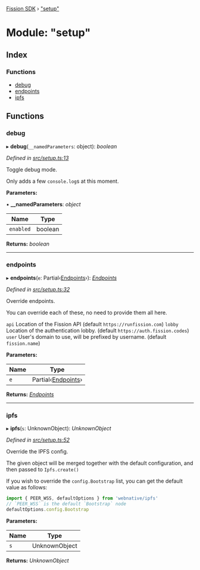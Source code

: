 [Fission SDK](../README.md) › ["setup"](_setup_.md)

# Module: "setup"

## Index

### Functions

* [debug](_setup_.md#debug)
* [endpoints](_setup_.md#endpoints)
* [ipfs](_setup_.md#ipfs)

## Functions

###  debug

▸ **debug**(`__namedParameters`: object): *boolean*

*Defined in [src/setup.ts:13](https://github.com/fission-suite/webnative/blob/33d72ef/src/setup.ts#L13)*

Toggle debug mode.

Only adds a few `console.log`s at this moment.

**Parameters:**

▪ **__namedParameters**: *object*

Name | Type |
------ | ------ |
`enabled` | boolean |

**Returns:** *boolean*

___

###  endpoints

▸ **endpoints**(`e`: Partial‹[Endpoints](_setup_internal_.md#endpoints)›): *[Endpoints](_setup_internal_.md#endpoints)*

*Defined in [src/setup.ts:32](https://github.com/fission-suite/webnative/blob/33d72ef/src/setup.ts#L32)*

Override endpoints.

You can override each of these,
no need to provide them all here.

`api` Location of the Fission API
      (default `https://runfission.com`)
`lobby` Location of the authentication lobby.
        (default `https://auth.fission.codes`)
`user`  User's domain to use, will be prefixed by username.
        (default `fission.name`)

**Parameters:**

Name | Type |
------ | ------ |
`e` | Partial‹[Endpoints](_setup_internal_.md#endpoints)› |

**Returns:** *[Endpoints](_setup_internal_.md#endpoints)*

___

###  ipfs

▸ **ipfs**(`s`: UnknownObject): *UnknownObject*

*Defined in [src/setup.ts:52](https://github.com/fission-suite/webnative/blob/33d72ef/src/setup.ts#L52)*

Override the IPFS config.

The given object will be merged together with the default configuration,
and then passed to `Ipfs.create()`

If you wish to override the `config.Bootstrap` list,
you can get the default value as follows:
```js
import { PEER_WSS, defaultOptions } from 'webnative/ipfs'
// `PEER_WSS` is the default `Bootstrap` node
defaultOptions.config.Bootstrap
```

**Parameters:**

Name | Type |
------ | ------ |
`s` | UnknownObject |

**Returns:** *UnknownObject*
